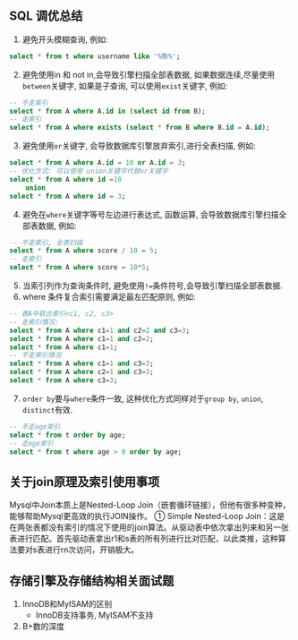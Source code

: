 ## SQL 调优总结
1. 避免开头模糊查询, 例如:
```sql
select * from t where username like '%陈%';
```
2. 避免使用in 和 not in,会导致引擎扫描全部表数据, 如果数据连续,尽量使用 `between`关键字, 如果是子查询, 可以使用`exist`关键字, 例如:
```SQL
-- 不走索引
select * from A where A.id in (select id from B);
-- 走索引
select * from A where exists (select * from B where B.id = A.id);
```
3. 避免使用`or`关键字, 会导致数据库引擎放弃索引,进行全表扫描, 例如:
```sql
select * from A where A.id = 10 or A.id = 3;
-- 优化方式: 可以使用 union关键字代替or关键字
select * from A where id =10
    union
select * from A where id = 3;
```
4. 避免在`where`关键字等号左边进行表达式, 函数运算, 会导致数据库引擎扫描全部表数据, 例如:
```sql
-- 不走索引, 全表扫描
select * from A where score / 10 = 5;
-- 走索引
select * from A where score = 10*5;
```
5. 当索引列作为查询条件时, 避免使用`!=`条件符号,会导致引擎扫描全部表数据.
6. where 条件复合索引需要满足最左匹配原则, 例如:
```SQL
-- 表A中联合索引<c1, c2, c3>
-- 走索引情况:
select * from A where c1=1 and c2=2 and c3=3;
select * from A where c1=1 and c2=2;
select * from A where c1=1;
-- 不走索引情况
select * from A where c1=1 and c3=3;
select * from A where c2=1 and c3=3;
select * from A where c3=3;
```
7. `order by`要与`where`条件一致, 这种优化方式同样对于`group by`, `union`, `distinct`有效.
```SQL
-- 不走age索引
select * from t order by age;
-- 走age索引
select * from t where age > 0 order by age;
```

## 关于join原理及索引使用事项
Mysql中Join本质上是Nested-Loop Join（嵌套循环链接），但他有很多种变种，能够帮助Mysql更高效的执行JOIN操作。
① Simple Nested-Loop Join：这是在两张表都没有索引的情况下使用的join算法。从驱动表中依次拿出列来和另一张表进行匹配。首先驱动表拿出r1和s表的所有列进行比对匹配，以此类推，这种算法要对s表进行rn次访问，开销极大。

## 存储引擎及存储结构相关面试题

1. InnoDB和MyISAM的区别
    * InnoDB支持事务, MyISAM不支持
2. B+数的深度